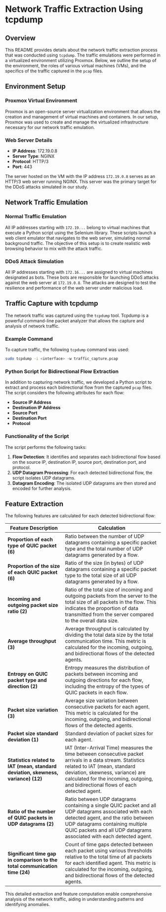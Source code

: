 # Network Traffic Extraction Using tcpdump

## Overview

This README provides details about the network traffic extraction process that was conducted using `tcpdump`. The traffic emulations were performed in a virtualized environment utilizing Proxmox. Below, we outline the setup of the environment, the roles of various virtual machines (VMs), and the specifics of the traffic captured in the `pcap` files.

## Environment Setup

### Proxmox Virtual Environment

Proxmox is an open-source server virtualization environment that allows the creation and management of virtual machines and containers. In our setup, Proxmox was used to create and manage the virtualized infrastructure necessary for our network traffic emulation.

### Web Server Details

- **IP Address**: 172.19.0.8
- **Server Type**: NGINX
- **Protocol**: HTTP/3
- **Port**: 443

The server hosted on the VM with the IP address `172.19.0.8` serves as an HTTP/3 web server running NGINX. This server was the primary target for the DDoS attacks simulated in our study.

## Network Traffic Emulation

### Normal Traffic Emulation

All IP addresses starting with `172.19...` belong to virtual machines that execute a Python script using the Selenium library. These scripts launch a web client emulator that navigates to the web server, simulating normal background traffic. The objective of this setup is to create realistic web browsing behavior to mix with the attack traffic.

### DDoS Attack Simulation

All IP addresses starting with `172.16...` are assigned to virtual machines designated as bots. These bots are responsible for launching DDoS attacks against the web server at `172.19.0.8`. The attacks are designed to test the resilience and performance of the web server under malicious load.

## Traffic Capture with tcpdump

The network traffic was captured using the `tcpdump` tool. Tcpdump is a powerful command-line packet analyzer that allows the capture and analysis of network traffic.

### Example Command

To capture traffic, the following `tcpdump` command was used:

```bash
sudo tcpdump -i <interface> -w traffic_capture.pcap
```

### Python Script for Bidirectional Flow Extraction

In addition to capturing network traffic, we developed a Python script to extract and process each bidirectional flow from the captured `pcap` files. The script considers the following attributes for each flow:

- **Source IP Address**
- **Destination IP Address**
- **Source Port**
- **Destination Port**
- **Protocol**

### Functionality of the Script

The script performs the following tasks:

1. **Flow Detection**: It identifies and separates each bidirectional flow based on the source IP, destination IP, source port, destination port, and protocol.
2. **UDP Datagram Processing**: For each detected bidirectional flow, the script isolates UDP datagrams.
3. **Datagram Encoding**: The isolated UDP datagrams are then stored and encoded for further analysis.



## Feature Extraction

The following features are calculated for each detected bidirectional flow:

| Feature Description | Calculation |
|---------------------|-------------|
| **Proportion of each type of QUIC packet (6)** | Ratio between the number of UDP datagrams containing a specific packet type and the total number of UDP datagrams generated by a flow. |
| **Proportion of the size of each QUIC packet (6)** | Ratio of the size (in bytes) of UDP datagrams containing a specific packet type to the total size of all UDP datagrams generated by a flow. |
| **Incoming and outgoing packet size ratio (2)** | Ratio of the total size of incoming and outgoing packets from the server to the total size of all packets in the flow. This indicates the proportion of data transmitted from the server compared to the overall data size. |
| **Average throughput (3)** | Average throughput is calculated by dividing the total data size by the total communication time. This metric is calculated for the incoming, outgoing, and bidirectional flows of the detected agents. |
| **Entropy on QUIC packet type and direction (2)** | Entropy measures the distribution of packets between incoming and outgoing directions for each flow, including the entropy of the types of QUIC packets in each flow. |
| **Packet size variation (3)** | Average size variation between consecutive packets for each agent. This metric is calculated for the incoming, outgoing, and bidirectional flows of the detected agents. |
| **Packet size standard deviation (1)** | Standard deviation of packet sizes for each agent. |
| **Statistics related to IAT (mean, standard deviation, skewness, variance) (12)** | IAT (Inter-Arrival Time) measures the time between consecutive packet arrivals in a data stream. Statistics related to IAT (mean, standard deviation, skewness, variance) are calculated for the incoming, outgoing, and bidirectional flows of each detected agent. |
| **Ratio of the number of QUIC packets in UDP datagrams (2)** | Ratio between UDP datagrams containing a single QUIC packet and all UDP datagrams associated with each detected agent, and the ratio between UDP datagrams containing multiple QUIC packets and all UDP datagrams associated with each detected agent. |
| **Significant time gap in comparison to the total communication time (24)** | Count of time gaps detected between each packet using various thresholds relative to the total time of all packets for each identified agent. This metric is calculated for the incoming, outgoing, and bidirectional flows of the detected agents. |

This detailed extraction and feature computation enable comprehensive analysis of the network traffic, aiding in understanding patterns and identifying anomalies.
